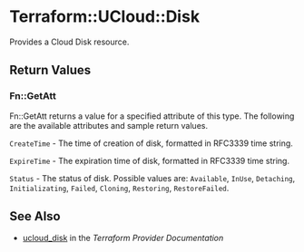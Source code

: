# Terraform::UCloud::Disk

Provides a Cloud Disk resource.

## Return Values

### Fn::GetAtt

Fn::GetAtt returns a value for a specified attribute of this type. The following are the available attributes and sample return values.

`CreateTime` - The time of creation of disk, formatted in RFC3339 time string.

`ExpireTime` - The expiration time of disk, formatted in RFC3339 time string.

`Status` -  The status of disk. Possible values are: `Available`, `InUse`, `Detaching`, `Initializating`, `Failed`, `Cloning`, `Restoring`, `RestoreFailed`.

## See Also

* [ucloud_disk](https://www.terraform.io/docs/providers/ucloud/r/disk.html) in the _Terraform Provider Documentation_